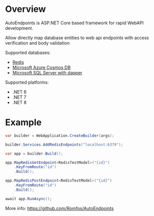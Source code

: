 # Overview

AutoEndpoints is ASP.NET Core based framework for rapid WebAPI development.

Allow directly map database entities to web api endpoints with access verification and body validation

Supported databases:
- [Redis](https://www.nuget.org/packages/AutoEndpoints.Redis) 
- [Microsoft Azure Cosmos DB](https://www.nuget.org/packages/AutoEndpoints.Cosmos)
- [Microsoft SQL Server with dapper](https://www.nuget.org/packages/AutoEndpoints.Dapper.SqlServer)

Supported platforms:
 - .NET 6
 - .NET 7 
 - .NET 8

# Example

```csharp
var builder = WebApplication.CreateBuilder(args);

builder.Services.AddRedisEndpoints("localhost:6379");

var app = builder.Build();

app.MapRedisGetEndpoint<RedisTestModel>("{id}")
    .KeyFromRoute("id")
    .Build();

app.MapRedisPostEndpoint<RedisTestModel>("{id}")
    .KeyFromRoute("id")
    .Build();

await app.RunAsync();
```

More info: https://github.com/Romfos/AutoEndpoints